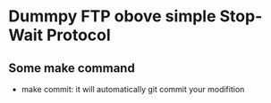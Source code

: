 # Dummpy FTP obove simple Stop-Wait Protocol

## Some make command
+ make commit: it will automatically git commit your modifition
